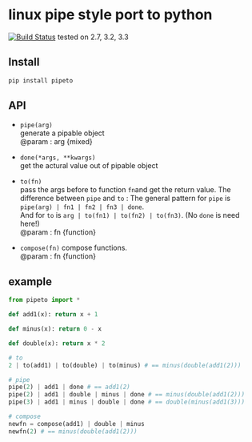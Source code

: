 # linux pipe style port to python

[![Build Status](https://travis-ci.org/v2e4lisp/pipeto.png)](https://travis-ci.org/v2e4lisp/pipeto)
tested on 2.7, 3.2, 3.3

## Install
```bash
pip install pipeto
```

## API
* `pipe(arg)`   
generate a pipable object   
@param : arg {mixed}

* `done(*args, **kwargs)`  
get the actural value out of pipable object

* `to(fn)`  
pass the args before to function `fn`and get the return value. The difference between `pipe` and `to` : 
The general pattern for `pipe` is `pipe(arg) | fn1 | fn2 | fn3 | done`.  
And for `to` is `arg | to(fn1) | to(fn2) | to(fn3)`. (No `done` is need here!)  
@param : fn {function}

* `compose(fn)`
compose functions.  
@param : fn {function}

## example
```python
from pipeto import *

def add1(x): return x + 1

def minus(x): return 0 - x

def double(x): return x * 2

# to
2 | to(add1) | to(double) | to(minus) # == minus(double(add1(2)))

# pipe
pipe(2) | add1 | done # == add1(2)
pipe(2) | add1 | double | minus | done # == minus(double(add1(2)))
pipe(3) | add1 | minus | double | done # == double(minus(add1(3)))

# compose
newfn = compose(add1) | double | minus
newfn(2) # == minus(double(add1(2)))
```
